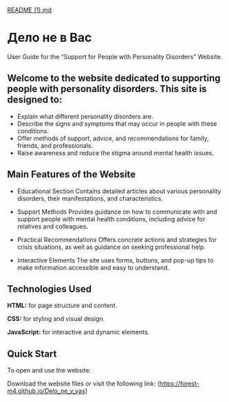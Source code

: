 [README (1).md](https://github.com/user-attachments/files/22699398/README.1.md)

# Дело не в Вас

User Guide for the “Support for People with Personality Disorders” Website.


## Welcome to the website dedicated to supporting people with personality disorders. This site is designed to:

 - Explain what different personality disorders are.
 - Describe the signs and symptoms that may occur in people with these conditions.
 - Offer methods of support, advice, and recommendations for family, friends, and professionals.
 - Raise awareness and reduce the stigma around mental health issues.

## Main Features of the Website
 - Educational Section
Contains detailed articles about various personality disorders, their manifestations, and characteristics.

- Support Methods
Provides guidance on how to communicate with and support people with mental health conditions, including advice for relatives and colleagues.
 - Practical Recommendations
Offers concrete actions and strategies for crisis situations, as well as guidance on seeking professional help.
 - Interactive Elements
The site uses forms, buttons, and pop-up tips to make information accessible and easy to understand.


## Technologies Used

**HTML:** for page structure and content.

**CSS:** for styling and visual design.

**JavaScript:** for interactive and dynamic elements.


## Quick Start

To open and use the website:

 Download the website files or visit the following link: 
(https://forest-m4.github.io/Delo_ne_v_vas)

